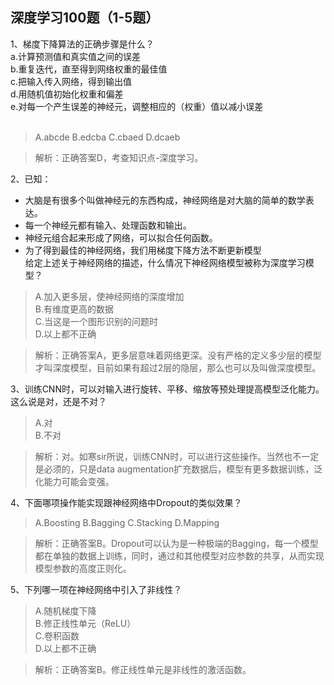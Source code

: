 ## 深度学习100题（1-5题）
1、梯度下降算法的正确步骤是什么？</br>
a.计算预测值和真实值之间的误差</br>
b.重复迭代，直至得到网络权重的最佳值</br>
c.把输入传入网络，得到输出值</br>
d.用随机值初始化权重和偏差</br>
e.对每一个产生误差的神经元，调整相应的（权重）值以减小误差</br>
</br>

>A.abcde    B.edcba     C.cbaed      D.dcaeb</br>

> 解析：正确答案D，考查知识点-深度学习。</br>

2、已知：

*  大脑是有很多个叫做神经元的东西构成，神经网络是对大脑的简单的数学表达。
*  每一个神经元都有输入、处理函数和输出。
*  神经元组合起来形成了网络，可以拟合任何函数。
* 为了得到最佳的神经网络，我们用梯度下降方法不断更新模型</br>
给定上述关于神经网络的描述，什么情况下神经网络模型被称为深度学习模型？</br>

>A.加入更多层，使神经网络的深度增加</br>
B.有维度更高的数据</br>
C.当这是一个图形识别的问题时</br>
D.以上都不正确</br>

> 解析：正确答案A，更多层意味着网络更深。没有严格的定义多少层的模型才叫深度模型，目前如果有超过2层的隐层，那么也可以及叫做深度模型。

3、训练CNN时，可以对输入进行旋转、平移、缩放等预处理提高模型泛化能力。这么说是对，还是不对？</br>
> A.对    
B.不对

> 解析：对。如寒sir所说，训练CNN时，可以进行这些操作。当然也不一定是必须的，只是data augmentation扩充数据后，模型有更多数据训练，泛化能力可能会变强。

4、下面哪项操作能实现跟神经网络中Dropout的类似效果？
> A.Boosting    B.Bagging    C.Stacking    D.Mapping

> 解析：正确答案B。Dropout可以认为是一种极端的Bagging，每一个模型都在单独的数据上训练，同时，通过和其他模型对应参数的共享，从而实现模型参数的高度正则化。

5、下列哪一项在神经网络中引入了非线性？
> A.随机梯度下降</br>
B.修正线性单元（ReLU）</br>
C.卷积函数</br>
D.以上都不正确</br>

> 解析：正确答案B。修正线性单元是非线性的激活函数。 




